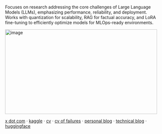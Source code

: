 Focuses on research addressing the core challenges of Large Language Models (LLMs), emphasizing performance, reliability, and deployment. Works with quantization for scalability, RAG for factual accuracy, and LoRA fine-tuning to efficiently optimize models for MLOps-ready environments.

<img width="498" height="278" alt="image" src="https://github.com/user-attachments/assets/8b001c1c-3f74-405e-ae3f-5aab56941392" />


[x dot com](https://x.com/CllTheCoder) ⋅ [kaggle](https://www.kaggle.com/carloscll) ⋅ [cv](https://drive.google.com/file/d/1Bd-WR2FbEeznmZDphXyKLVi_Ud69LKub/view?usp=sharing) ⋅ [cv of failures](https://drive.google.com/file/d/1wiiVKa41FhtYXprEibfOKf_basZ9D3JF/view?usp=sharing) ⋅ [personal blog](https://carlosxlima.super.site/)  ⋅ [technical blog](https://cllspy.github.io/blog/) ⋅  [huggingface](https://huggingface.co/CASLL) 
